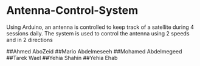# Antenna-Control-System

Using Arduino, an antenna is controlled to keep track of a satellite during 4 sessions daily.
The system is used to control the antenna using 2 speeds and in 2 directions

##Ahmed AboZeid
##Mario Abdelmeseeh
##Mohamed Abdelmegeed
##Tarek Wael
##Yehia Shahin
##Yehia Ehab

